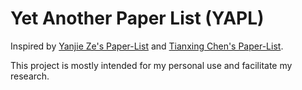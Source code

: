 # Yet Another Paper List (YAPL)

Inspired by [Yanjie Ze's Paper-List](https://github.com/YanjieZe/Paper-List) and [Tianxing Chen's Paper-List](https://github.com/TianxingChen/Paper-List-For-EmbodiedAI).

This project is mostly intended for my personal use and facilitate my research.
